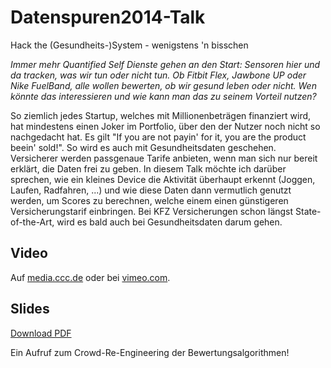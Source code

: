 Datenspuren2014-Talk
====================

Hack the (Gesundheits-)System - wenigstens 'n bisschen

*Immer mehr Quantified Self Dienste gehen an den Start: Sensoren hier und da tracken, was wir tun oder nicht tun. Ob Fitbit Flex, Jawbone UP oder Nike FuelBand, alle wollen bewerten, ob wir gesund leben oder nicht. Wen könnte das interessieren und wie kann man das zu seinem Vorteil nutzen?*

So ziemlich jedes Startup, welches mit Millionenbeträgen finanziert wird, hat mindestens einen Joker im Portfolio, über den der Nutzer noch nicht so nachgedacht hat. Es gilt "If you are not payin' for it, you are the product beein' sold!".
So wird es auch mit Gesundheitsdaten geschehen. Versicherer werden passgenaue Tarife anbieten, wenn man sich nur bereit erklärt, die Daten frei zu geben. 
In diesem Talk möchte ich darüber sprechen, wie ein kleines Device die Aktivität überhaupt erkennt (Joggen, Laufen, Radfahren, ...) und wie diese Daten dann vermutlich genutzt werden, um Scores zu berechnen, welche einem einen günstigeren Versicherungstarif einbringen. 
Bei KFZ Versicherungen schon längst State-of-the-Art, wird es bald auch bei Gesundheitsdaten darum gehen.

## Video

Auf [media.ccc.de](http://media.ccc.de/browse/conferences/datenspuren/2014/DS2014_-_5994_-_de_-_grosser_saal_-_201409131645_-_hack_the_gesundheits-_system_wenigstens_n_bisschen_-_paul.html#video) oder bei [vimeo.com](https://vimeo.com/106917154).

## Slides

[Download PDF](https://github.com/balzer82/Datenspuren2014-Talk/blob/master/Hack-the-GesundheitsSystem-Datenspuren-2014.pdf)


Ein Aufruf zum Crowd-Re-Engineering der Bewertungsalgorithmen!
